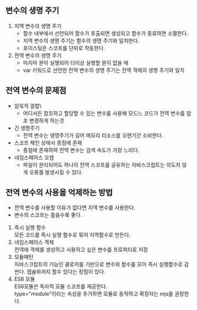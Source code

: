 ## 변수의 생명 주기
1. 지역 변수의 생명 주기
    - 함수 내부에서 선언되어 함수가 호출되면 생성되고 함수가 종료하면 소멸한다.
    - 지역 변수의 생명 주기는 함수의 생명 주기와 일치한다.
    - 호이스팅은 스코프를 단위로 작동한다.
2. 전역 변수의 생명 주기
    - 마지마 문이 실행되어 더이상 실행할 문이 없을 때
    - var 키워드로 선언한 전역 변수의 생명 주기는 전역 객체의 생명 주기와 일치

## 전역 변수의 문제점
- 암묵적 결합\
    - 어디서든 참조하고 할당할 수 있는 변수를 사용해 모드느 코드가 전역 변수를 참조 변경하게 하는것
- 긴 생명주기
    - 전역 변수는 생명주기가 길어 메모리 리소스를 오랜기간 소비한다.
- 스코프 체인 상에서 종점에 존재
    - 종점에 존재하여 전역 변수는 검색 속도가 가장 느리다.
- 네임스페이스 오염
    - 파일이 분리되어도 하나의 전역 스코프를 공유하는 자바스크립트는 의도치 않게 오류를 발생시킬 수 있다.

## 전역 변수의 사용을 억제하는 방법
- 전역 변수를 사용할 이유가 없다면 지역 변수를 사용한다.
- 변수의 스코프는 좁을수록 좋다.

1. 즉시 실행 함수\
    모든 코드를 즉시 실행 함수로 묶어 지역함수로 만든다.
2. 네임스페이스 객체\
    전역에 객체를 생성하고 사용하고 싶은 변수를 프로퍼티로 저장
3. 모듈패턴\
    자바스크립트의 기능인 클로저를 기반으로 변수와 함수를 모아 즉시 실행함수로 감싼다. 캡슐화까지 할수 있다는 장점이 있다.
4. ES6 모듈\
    ES6모듈은 독자적 모듈 스코프를 제공한다.\
    type="module"이라는 속성을 추가하면 모듈로 동작하고 확장자는 mjs를 권장한다.

